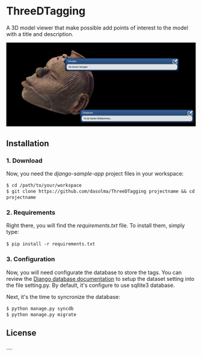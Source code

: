 # ThreeDTagging
A 3D model viewer that make possible add points of interest to the model with a title and description.

![screenshot](static/images/sample_model.png)

## Installation

### 1. Download
Now, you need the *django-sample-app* project files in your workspace:

    $ cd /path/to/your/workspace
    $ git clone https://github.com/dasolma/ThreeDTagging projectname && cd projectname

### 2. Requirements
Right there, you will find the *requirements.txt* file. To install them, simply type:

`$ pip install -r requirements.txt`

### 3. Configuration

Now, you will need configurate the database to store the tags. You can review the [Django database documentation](https://docs.djangoproject.com/en/1.6/ref/databases/) to setup the dataset setting into the file setting.py. By default, it's configure to use sqllite3 database.

Next, it's the time to syncronize the database:

    $ python manage.py syncdb
    $ python manage.py migrate


## License

....
